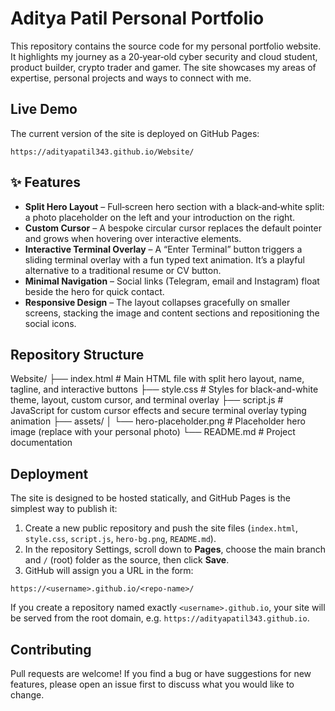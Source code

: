 # Aditya Patil Personal Portfolio

This repository contains the source code for my personal portfolio website. It highlights my journey as a 20‑year‑old cyber security and cloud student, product builder, crypto trader and gamer. The site showcases my areas of expertise, personal projects and ways to connect with me.

## Live Demo

The current version of the site is deployed on GitHub Pages:

```
https://adityapatil343.github.io/Website/
```

## ✨ Features

- **Split Hero Layout** – Full‑screen hero section with a black‑and‑white split: a photo placeholder on the left and your introduction on the right.
- **Custom Cursor** – A bespoke circular cursor replaces the default pointer and grows when hovering over interactive elements.
- **Interactive Terminal Overlay** – A “Enter Terminal” button triggers a sliding terminal overlay with a fun typed text animation. It’s a playful alternative to a traditional resume or CV button.
- **Minimal Navigation** – Social links (Telegram, email and Instagram) float beside the hero for quick contact.
- **Responsive Design** – The layout collapses gracefully on smaller screens, stacking the image and content sections and repositioning the social icons.

## Repository Structure

Website/
├── index.html              # Main HTML file with split hero layout, name, tagline, and interactive buttons
├── style.css               # Styles for black-and-white theme, layout, custom cursor, and terminal overlay
├── script.js               # JavaScript for custom cursor effects and secure terminal overlay typing animation
├── assets/
│   └── hero-placeholder.png # Placeholder hero image (replace with your personal photo)
└── README.md               # Project documentation


## Deployment

The site is designed to be hosted statically, and GitHub Pages is the simplest way to publish it:

1. Create a new public repository and push the site files (`index.html`, `style.css`, `script.js`, `hero-bg.png`, `README.md`).
2. In the repository Settings, scroll down to **Pages**, choose the main branch and `/` (root) folder as the source, then click **Save**.
3. GitHub will assign you a URL in the form:

```
https://<username>.github.io/<repo-name>/
```

If you create a repository named exactly `<username>.github.io`, your site will be served from the root domain, e.g. `https://adityapatil343.github.io`.

## Contributing

Pull requests are welcome! If you find a bug or have suggestions for new features, please open an issue first to discuss what you would like to change.
